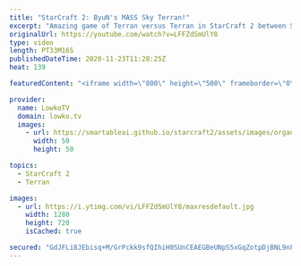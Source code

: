 ```yaml
---
title: "StarCraft 2: ByuN's MASS Sky Terran!"
excerpt: "Amazing game of Terran versus Terran in StarCraft 2 between SpeCial and ByuN.  Become a YouTube member: https://lowko.tv/join Support my work on Patreon: http://www.patreon.com/lowkotv  My second channel: http://lowko.tv/morelowko Lowko Merch: http://lowko.tv/merch  Be part of the community on Discord:"
originalUrl: https://youtube.com/watch?v=LFFZdSmUlY8
type: video
length: PT33M16S
publishedDateTime: 2020-11-23T11:28:25Z
heat: 139

featuredContent: "<iframe width=\"800\" height=\"500\" frameborder=\"0\" src=\"https://www.youtube.com/embed/LFFZdSmUlY8\" allow=\"accelerometer; autoplay; encrypted-media; gyroscope; picture-in-picture\" allowfullscreen></iframe>"

provider:
  name: LowkoTV
  domain: lowko.tv
  images:
    - url: https://smartableai.github.io/starcraft2/assets/images/organizations/lowko.tv-50x50.jpg
      width: 50
      height: 50

topics:
  - StarCraft 2
  - Terran

images:
  - url: https://i.ytimg.com/vi/LFFZdSmUlY8/maxresdefault.jpg
    width: 1280
    height: 720
    isCached: true

secured: "GdJFLi8JEbisq+M/GrPckk9sfQIhiH0SUnCEAEGBeUNpS5xGqZotpDjBNL9nF3OnoTIfOHs3Kmv2J/HwzCRYA2UM9CMm7ONy1BiRX761ivnmcjXmFJf9QxvxKp0P8n9TiteTEjEBs/sItbwc1My5AV3p7CugK/4Qa9hQ81o06Uz1yP48nG6PrRg3svF4n0JT9e181duvHovpnsRyza1LNtNMfd9piyB7l/gKzfVSbDA/wdDXcMS3BPFA+8lKsMJ4vsIS0yCO2OCBSxHue9nqsqSIZIf+Femd+WTmznN0tfNUJKK812bjPl3QyiXaVz61EckanWfT0R0GtXm3Oo7GZRer2lbfWjOv1/wdn865cRoIH0WXYVLcoma+4+g8SYRid8i9uZCbNHTUNYnk1URX+dHGoKB+FUTtXqSnbxpdEuoys5AEYpyUg7oaXGjZAyW9;Ff0hqDSFLVrakRr0BxgY0Q=="
---
```


